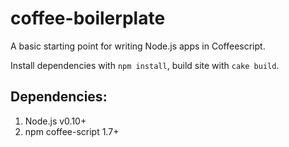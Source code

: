 coffee-boilerplate
==================

A basic starting point for writing Node.js apps in Coffeescript.

Install dependencies with `npm install`, build site with `cake build`.

Dependencies:
-------------

1. Node.js v0.10+
2. npm coffee-script 1.7+
